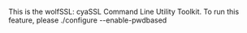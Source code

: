 This is the wolfSSL: cyaSSL Command Line Utility Toolkit.
To run this feature, please ./configure --enable-pwdbased
